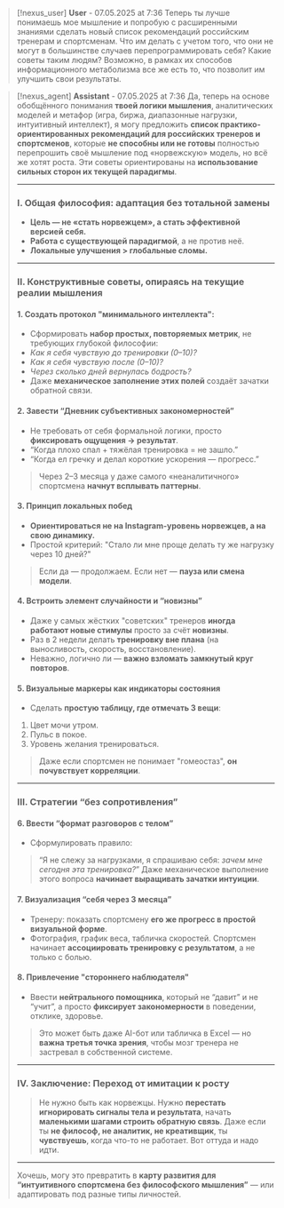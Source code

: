 >[!nexus_user] **User** - 07.05.2025 at 7:36
> Теперь ты лучше понимаешь мое мышление и попробую с расширенными знаниями сделать новый список рекомендаций российским тренерам и спортсменам. Что им делать с учетом того, что они не могут в большинстве случаев перепрограммировать себя? Какие советы таким людям? Возможно, в рамках их способов информационного метаболизма все же есть то, что позволит им улучшить свои результаты.
<!-- UID: bbb21b6f-5b2a-44f2-a61f-c314abebaf60 -->




>[!nexus_agent] **Assistant** - 07.05.2025 at 7:36
> Да, теперь на основе обобщённого понимания **твоей логики мышления**, аналитических моделей и метафор (игра, биржа, диапазонные нагрузки, интуитивный интеллект), я могу предложить **список практико-ориентированных рекомендаций для российских тренеров и спортсменов**, которые **не способны или не готовы** полностью перепрошить своё мышление под «норвежскую» модель, но всё же хотят роста. Эти советы ориентированы на **использование сильных сторон их текущей парадигмы**.
> 
> ---
> 
> ### **I. Общая философия: адаптация без тотальной замены**
> 
> - **Цель — не «стать норвежцем», а стать эффективной версией себя.** 
> - **Работа с существующей парадигмой**, а не против неё. 
> - **Локальные улучшения > глобальные сломы.**
> 
> ---
> 
> ### **II. Конструктивные советы, опираясь на текущие реалии мышления**
> 
> #### **1. Создать протокол "минимального интеллекта":**
> - Сформировать **набор простых, повторяемых метрик**, не требующих глубокой философии:
>  - *Как я себя чувствую до тренировки (0–10)?*
>  - *Как я себя чувствую после (0–10)?*
>  - *Через сколько дней вернулась бодрость?*
> - Даже **механическое заполнение этих полей** создаёт зачатки обратной связи.
> 
> #### **2. Завести “Дневник субъективных закономерностей”**
> - Не требовать от себя формальной логики, просто **фиксировать ощущения → результат**.
>  - “Когда плохо спал + тяжёлая тренировка = не зашло.”
>  - “Когда ел гречку и делал короткие ускорения — прогресс.”
> 
> > Через 2–3 месяца у даже самого «неаналитичного» спортсмена **начнут всплывать паттерны**.
> 
> #### **3. Принцип локальных побед**
> - **Ориентироваться не на Instagram-уровень норвежцев, а на свою динамику.**
> - Простой критерий: "Стало ли мне проще делать ту же нагрузку через 10 дней?" 
>  > Если да — продолжаем. Если нет — **пауза или смена модели**.
> 
> #### **4. Встроить элемент случайности и “новизны”**
> - Даже у самых жёстких "советских" тренеров **иногда работают новые стимулы** просто за счёт **новизны**.
>  - Раз в 2 недели делать **тренировку вне плана** (на выносливость, скорость, восстановление).
>  - Неважно, логично ли — **важно взломать замкнутый круг повторов**.
> 
> #### **5. Визуальные маркеры как индикаторы состояния**
> - Сделать **простую таблицу, где отмечать 3 вещи**:
>  1. Цвет мочи утром.
>  2. Пульс в покое.
>  3. Уровень желания тренироваться.
> 
> > Даже если спортсмен не понимает "гомеостаз", **он почувствует корреляции**.
> 
> ---
> 
> ### **III. Стратегии “без сопротивления”**
> 
> #### **6. Ввести “формат разговоров с телом”**
> - Сформулировать правило: 
>  > “Я не слежу за нагрузками, я спрашиваю себя: *зачем мне сегодня эта тренировка?*” 
>  Даже механическое выполнение этого вопроса **начинает выращивать зачатки интуиции**.
> 
> #### **7. Визуализация “себя через 3 месяца”**
> - Тренеру: показать спортсмену **его же прогресс в простой визуальной форме**.
>  - Фотография, график веса, табличка скоростей. 
>  Спортсмен начинает **ассоциировать тренировку с результатом**, а не только с болью.
> 
> #### **8. Привлечение "стороннего наблюдателя"**
> - Ввести **нейтрального помощника**, который не “давит” и не “учит”, а просто **фиксирует закономерности** в поведении, отклике, здоровье.
> > Это может быть даже AI-бот или табличка в Excel — но **важна третья точка зрения**, чтобы мозг тренера не застревал в собственной системе.
> 
> ---
> 
> ### **IV. Заключение: Переход от имитации к росту**
> 
> > Не нужно быть как норвежцы. 
> > Нужно **перестать игнорировать сигналы тела и результата**, начать **маленькими шагами строить обратную связь**. 
> > Даже если ты **не философ, не аналитик, не креативщик**, ты **чувствуешь**, когда что-то не работает. Вот оттуда и надо идти.
> 
> ---
> 
> Хочешь, могу это превратить в **карту развития для “интуитивного спортсмена без философского мышления”** — или адаптировать под разные типы личностей.
<!-- UID: 4f454d79-efcf-4ae8-8f77-a78454c855fd -->